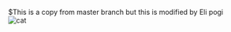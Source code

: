 $This is a copy from master branch but this is modified by Eli pogi
<br>
<img src="https://encrypted-tbn0.gstatic.com/images?q=tbn:ANd9GcTHZbtv9oFC2W0d4AV_Cj_4VWG4BA8lak7R-g&s" alt="cat">
